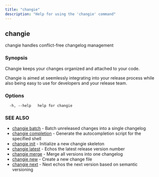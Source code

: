 ```yaml
---
title: "changie"
description: "Help for using the 'changie' command"
---
```

## changie

changie handles conflict-free changelog management

### Synopsis

Changie keeps your changes organized and attached to your code.

Changie is aimed at seemlessly integrating into your release process while also
being easy to use for developers and your release team.

### Options

```
  -h, --help   help for changie
```

### SEE ALSO

* [changie batch](changie_batch.md)	 - Batch unreleased changes into a single changelog
* [changie completion](changie_completion.md)	 - Generate the autocompletion script for the specified shell
* [changie init](changie_init.md)	 - Initialize a new changie skeleton
* [changie latest](changie_latest.md)	 - Echos the latest release version number
* [changie merge](changie_merge.md)	 - Merge all versions into one changelog
* [changie new](changie_new.md)	 - Create a new change file
* [changie next](changie_next.md)	 - Next echos the next version based on semantic versioning

